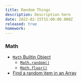 ```yaml
---
title: Random Things
description: Description here
date: 2022-02-15T15:00:00.000Z
released: true
homework: 
---
```


<home-work :home-work="homework">

### Math
- [`Math` Builtin Object](https://developer.mozilla.org/en-US/docs/Web/JavaScript/Reference/Global_Objects/Math)
    - [`Math.random()`](https://developer.mozilla.org/en-US/docs/Web/JavaScript/Reference/Global_Objects/Math/random)
    - [`Math.floor()`](https://developer.mozilla.org/en-US/docs/Web/JavaScript/Reference/Global_Objects/Math/floor)
- [Find a random item in an Array](https://gist.github.com/acidtone/2a3cac26a229aa95685e5cf6344f2e4e)

</home-work>

